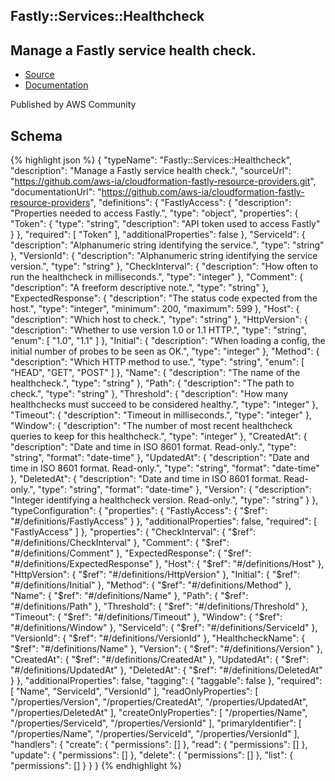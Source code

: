 
## Fastly::Services::Healthcheck

## Manage a Fastly service health check.

- [Source](https:&#x2F;&#x2F;github.com&#x2F;aws-ia&#x2F;cloudformation-fastly-resource-providers.git) 
- [Documentation]()

Published by AWS Community

## Schema
{% highlight json %}
{
    "typeName": "Fastly::Services::Healthcheck",
    "description": "Manage a Fastly service health check.",
    "sourceUrl": "https://github.com/aws-ia/cloudformation-fastly-resource-providers.git",
    "documentationUrl": "https://github.com/aws-ia/cloudformation-fastly-resource-providers",
    "definitions": {
        "FastlyAccess": {
            "description": "Properties needed to access Fastly.",
            "type": "object",
            "properties": {
                "Token": {
                    "type": "string",
                    "description": "API token used to access Fastly"
                }
            },
            "required": [
                "Token"
            ],
            "additionalProperties": false
        },
        "ServiceId": {
            "description": "Alphanumeric string identifying the service.",
            "type": "string"
        },
        "VersionId": {
            "description": "Alphanumeric string identifying the service version.",
            "type": "string"
        },
        "CheckInterval": {
            "description": "How often to run the healthcheck in milliseconds.",
            "type": "integer"
        },
        "Comment": {
            "description": "A freeform descriptive note.",
            "type": "string"
        },
        "ExpectedResponse": {
            "description": "The status code expected from the host.",
            "type": "integer",
            "minimum": 200,
            "maximum": 599
        },
        "Host": {
            "description": "Which host to check.",
            "type": "string"
        },
        "HttpVersion": {
            "description": "Whether to use version 1.0 or 1.1 HTTP.",
            "type": "string",
            "enum": [
                "1.0",
                "1.1"
            ]
        },
        "Initial": {
            "description": "When loading a config, the initial number of probes to be seen as OK.",
            "type": "integer"
        },
        "Method": {
            "description": "Which HTTP method to use.",
            "type": "string",
            "enum": [
                "HEAD",
                "GET",
                "POST"
            ]
        },
        "Name": {
            "description": "The name of the healthcheck.",
            "type": "string"
        },
        "Path": {
            "description": "The path to check.",
            "type": "string"
        },
        "Threshold": {
            "description": "How many healthchecks must succeed to be considered healthy.",
            "type": "integer"
        },
        "Timeout": {
            "description": "Timeout in milliseconds.",
            "type": "integer"
        },
        "Window": {
            "description": "The number of most recent healthcheck queries to keep for this healthcheck.",
            "type": "integer"
        },
        "CreatedAt": {
            "description": "Date and time in ISO 8601 format. Read-only.",
            "type": "string",
            "format": "date-time"
        },
        "UpdatedAt": {
            "description": "Date and time in ISO 8601 format. Read-only.",
            "type": "string",
            "format": "date-time"
        },
        "DeletedAt": {
            "description": "Date and time in ISO 8601 format. Read-only.",
            "type": "string",
            "format": "date-time"
        },
        "Version": {
            "description": "Integer identifying a healthcheck version. Read-only.",
            "type": "string"
        }
    },
    "typeConfiguration": {
        "properties": {
            "FastlyAccess": {
                "$ref": "#/definitions/FastlyAccess"
            }
        },
        "additionalProperties": false,
        "required": [
            "FastlyAccess"
        ]
    },
    "properties": {
        "CheckInterval": {
            "$ref": "#/definitions/CheckInterval"
        },
        "Comment": {
            "$ref": "#/definitions/Comment"
        },
        "ExpectedResponse": {
            "$ref": "#/definitions/ExpectedResponse"
        },
        "Host": {
            "$ref": "#/definitions/Host"
        },
        "HttpVersion": {
            "$ref": "#/definitions/HttpVersion"
        },
        "Initial": {
            "$ref": "#/definitions/Initial"
        },
        "Method": {
            "$ref": "#/definitions/Method"
        },
        "Name": {
            "$ref": "#/definitions/Name"
        },
        "Path": {
            "$ref": "#/definitions/Path"
        },
        "Threshold": {
            "$ref": "#/definitions/Threshold"
        },
        "Timeout": {
            "$ref": "#/definitions/Timeout"
        },
        "Window": {
            "$ref": "#/definitions/Window"
        },
        "ServiceId": {
            "$ref": "#/definitions/ServiceId"
        },
        "VersionId": {
            "$ref": "#/definitions/VersionId"
        },
        "HealthcheckName": {
            "$ref": "#/definitions/Name"
        },
        "Version": {
            "$ref": "#/definitions/Version"
        },
        "CreatedAt": {
            "$ref": "#/definitions/CreatedAt"
        },
        "UpdatedAt": {
            "$ref": "#/definitions/UpdatedAt"
        },
        "DeletedAt": {
            "$ref": "#/definitions/DeletedAt"
        }
    },
    "additionalProperties": false,
    "tagging": {
        "taggable": false
    },
    "required": [
        "Name",
        "ServiceId",
        "VersionId"
    ],
    "readOnlyProperties": [
        "/properties/Version",
        "/properties/CreatedAt",
        "/properties/UpdatedAt",
        "/properties/DeletedAt"
    ],
    "createOnlyProperties": [
        "/properties/Name",
        "/properties/ServiceId",
        "/properties/VersionId"
    ],
    "primaryIdentifier": [
        "/properties/Name",
        "/properties/ServiceId",
        "/properties/VersionId"
    ],
    "handlers": {
        "create": {
            "permissions": []
        },
        "read": {
            "permissions": []
        },
        "update": {
            "permissions": []
        },
        "delete": {
            "permissions": []
        },
        "list": {
            "permissions": []
        }
    }
}
{% endhighlight %}
